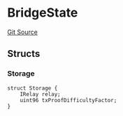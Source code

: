 # BridgeState
[Git Source](https://github.com/bob-collective/bob/blob/1194535b4647e398705fbc746acbe74734ab42fb/src/bridge/BridgeState.sol)


## Structs
### Storage

```solidity
struct Storage {
    IRelay relay;
    uint96 txProofDifficultyFactor;
}
```

